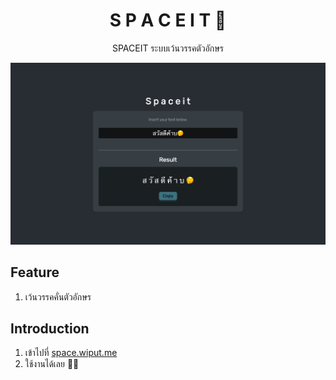 <h1 align="center">S P A C E I T 🤔</h1>
<p align="center">SPACEIT ระบบเว้นวรรคตัวอักษร</p>

<img src="docs/preview.png" />

## Feature
1. เว้นวรรคคั่นตัวอักษร

## Introduction
1. เข้าไปที่ <a href="https://space.wiput.me/">space.wiput.me</a>
2. ใช้งานได้เลย 👍🏻